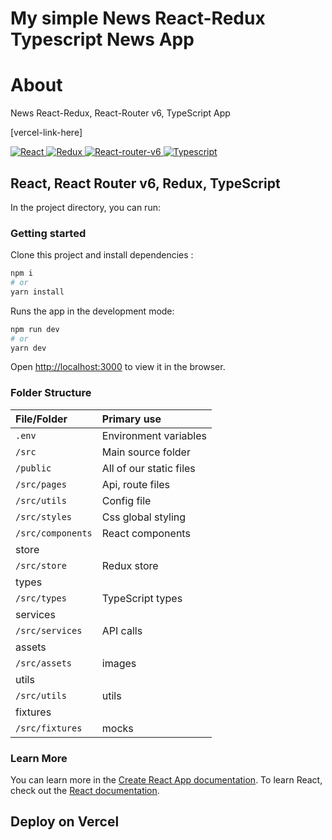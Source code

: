 # My simple News React-Redux Typescript News App

# About

News React-Redux, React-Router v6, TypeScript App

[vercel-link-here]

<a href="https://github.com/topics/react">
  <img src="https://img.shields.io/badge/Custom-Badge-<blue>" alt="React">
</a>
<a href="https://github.com/topics/redux">
  <img src="https://img.shields.io/badge/Custom-Badge-<blue>" alt="Redux">
</a>
<a href="https://github.com/topics/react-router">
  <img src="https://img.shields.io/badge/Custom-Badge-<blue>" alt="React-router-v6">
</a>
<a href="https://github.com/topics/typescript">
  <img src="https://img.shields.io/badge/Custom-Badge-<blue>" alt="Typescript">
</a>

## React, React Router v6, Redux, TypeScript

In the project directory, you can run:

### Getting started

Clone this project and install dependencies :

```bash
npm i
# or
yarn install
```
Runs the app in the development mode:

```bash
npm run dev
# or
yarn dev
```

Open [http://localhost:3000](http://localhost:3000) to view it in the browser.

### Folder Structure

| File/Folder  	   									| Primary use    																								|
| :-------------------------------- | :------------------------------------------------------------ |
| `.env`				          					| Environment variables       		|
| `/src`				          					| Main source folder  			    		|
| `/public`          			 					| All of our static files																				|
| `/src/pages`			           			| Api, route files 						 																  |
| `/src/utils`			           			| Config file																  |
| `/src/styles`			         				| Css global styling 																						|
| `/src/components`       					| React components    																					|
store 						 																  |
| `/src/store`			           			| Redux store																  |
types 						 																  |
| `/src/types`			           			| TypeScript types																  |
services 						 																  |
| `/src/services`			           		| API calls																  |
assets 						 																  |
| `/src/assets`			           		    | images																  |
utils 						 																  |
| `/src/utils`			           		    | utils																  |
fixtures 						 																  |
| `/src/fixtures`			           		| mocks															  |


### Learn More

You can learn more in the [Create React App documentation](https://facebook.github.io/create-react-app/docs/getting-started).
To learn React, check out the [React documentation](https://reactjs.org/).

## Deploy on Vercel
